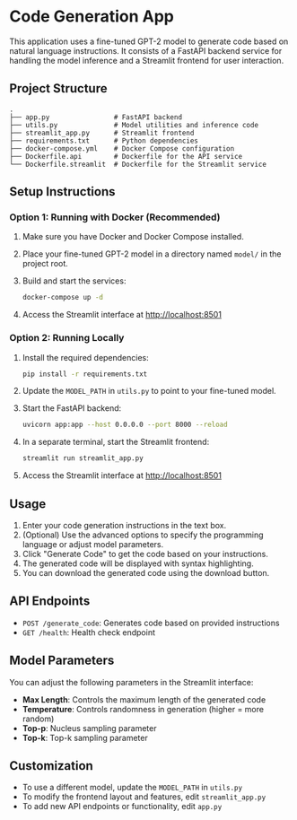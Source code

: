 # Code Generation App

This application uses a fine-tuned GPT-2 model to generate code based on natural language instructions. It consists of a FastAPI backend service for handling the model inference and a Streamlit frontend for user interaction.

## Project Structure

```
.
├── app.py                # FastAPI backend
├── utils.py              # Model utilities and inference code
├── streamlit_app.py      # Streamlit frontend
├── requirements.txt      # Python dependencies
├── docker-compose.yml    # Docker Compose configuration
├── Dockerfile.api        # Dockerfile for the API service
└── Dockerfile.streamlit  # Dockerfile for the Streamlit service
```

## Setup Instructions

### Option 1: Running with Docker (Recommended)

1. Make sure you have Docker and Docker Compose installed.

2. Place your fine-tuned GPT-2 model in a directory named `model/` in the project root.

3. Build and start the services:
   ```bash
   docker-compose up -d
   ```

4. Access the Streamlit interface at [http://localhost:8501](http://localhost:8501)

### Option 2: Running Locally

1. Install the required dependencies:
   ```bash
   pip install -r requirements.txt
   ```

2. Update the `MODEL_PATH` in `utils.py` to point to your fine-tuned model.

3. Start the FastAPI backend:
   ```bash
   uvicorn app:app --host 0.0.0.0 --port 8000 --reload
   ```

4. In a separate terminal, start the Streamlit frontend:
   ```bash
   streamlit run streamlit_app.py
   ```

5. Access the Streamlit interface at [http://localhost:8501](http://localhost:8501)

## Usage

1. Enter your code generation instructions in the text box.
2. (Optional) Use the advanced options to specify the programming language or adjust model parameters.
3. Click "Generate Code" to get the code based on your instructions.
4. The generated code will be displayed with syntax highlighting.
5. You can download the generated code using the download button.

## API Endpoints

- `POST /generate_code`: Generates code based on provided instructions
- `GET /health`: Health check endpoint

## Model Parameters

You can adjust the following parameters in the Streamlit interface:

- **Max Length**: Controls the maximum length of the generated code
- **Temperature**: Controls randomness in generation (higher = more random)
- **Top-p**: Nucleus sampling parameter
- **Top-k**: Top-k sampling parameter

## Customization

- To use a different model, update the `MODEL_PATH` in `utils.py`
- To modify the frontend layout and features, edit `streamlit_app.py`
- To add new API endpoints or functionality, edit `app.py`
